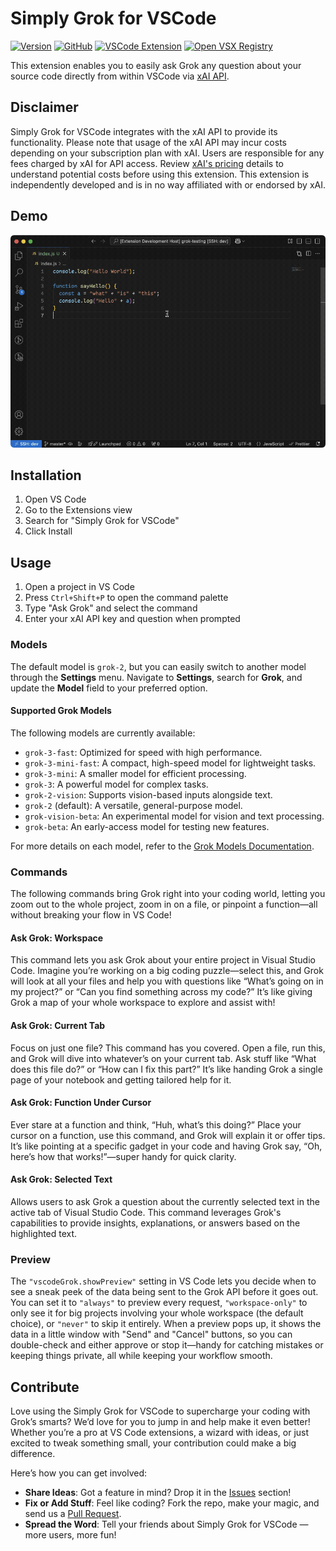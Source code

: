 # Simply Grok for VSCode

[![Version](https://img.shields.io/badge/Version-0.0.6-green)](https://github.com/eriktodx/vscode-grok/releases)
[![GitHub](https://img.shields.io/badge/GitHub-vscode--grok-blue)](https://github.com/eriktodx/vscode-grok)
[![VSCode Extension](https://img.shields.io/badge/VSCode_Extension-Simply_Grok_for_VSCode-red)](https://marketplace.visualstudio.com/items?itemName=ErikKralj.vscode-grok)
[![Open VSX Registry](https://img.shields.io/badge/Open_VSX-Simply_Grok_for_VSCode-purple)](https://open-vsx.org/extension/ErikKralj/vscode-grok)

This extension enables you to easily ask Grok any question about your source code directly from within VSCode via [xAI API](https://x.ai/api).

## Disclaimer

Simply Grok for VSCode integrates with the xAI API to provide its functionality. Please note that usage of the xAI API may incur costs depending on your subscription plan with xAI. Users are responsible for any fees charged by xAI for API access. Review [xAI's pricing](https://docs.x.ai/docs/models) details to understand potential costs before using this extension. This extension is independently developed and is in no way affiliated with or endorsed by xAI.

## Demo

![Demo GIF](resources/demo1.gif)

## Installation

1. Open VS Code
2. Go to the Extensions view
3. Search for "Simply Grok for VSCode"
4. Click Install

## Usage

1. Open a project in VS Code
2. Press `Ctrl+Shift+P` to open the command palette
3. Type "Ask Grok" and select the command
4. Enter your xAI API key and question when prompted

### Models

The default model is `grok-2`, but you can easily switch to another model through the **Settings** menu. Navigate to **Settings**, search for **Grok**, and update the **Model** field to your preferred option.

#### Supported Grok Models
The following models are currently available:
- `grok-3-fast`: Optimized for speed with high performance.
- `grok-3-mini-fast`: A compact, high-speed model for lightweight tasks.
- `grok-3-mini`: A smaller model for efficient processing.
- `grok-3`: A powerful model for complex tasks.
- `grok-2-vision`: Supports vision-based inputs alongside text.
- `grok-2` (default): A versatile, general-purpose model.
- `grok-vision-beta`: An experimental model for vision and text processing.
- `grok-beta`: An early-access model for testing new features.

For more details on each model, refer to the [Grok Models Documentation](https://docs.x.ai/docs/models).

### Commands

The following commands bring Grok right into your coding world, letting you zoom out to the whole project, zoom in on a file, or pinpoint a function—all without breaking your flow in VS Code!

#### Ask Grok: Workspace

This command lets you ask Grok about your entire project in Visual Studio Code. Imagine you’re working on a big coding puzzle—select this, and Grok will look at all your files and help you with questions like “What’s going on in my project?” or “Can you find something across my code?” It’s like giving Grok a map of your whole workspace to explore and assist with!

#### Ask Grok: Current Tab

Focus on just one file? This command has you covered. Open a file, run this, and Grok will dive into whatever’s on your current tab. Ask stuff like “What does this file do?” or “How can I fix this part?” It’s like handing Grok a single page of your notebook and getting tailored help for it.

#### Ask Grok: Function Under Cursor

Ever stare at a function and think, “Huh, what’s this doing?” Place your cursor on a function, use this command, and Grok will explain it or offer tips. It’s like pointing at a specific gadget in your code and having Grok say, “Oh, here’s how that works!”—super handy for quick clarity.

#### Ask Grok: Selected Text

Allows users to ask Grok a question about the currently selected text in the active tab of Visual Studio Code. This command leverages Grok's capabilities to provide insights, explanations, or answers based on the highlighted text.

### Preview

The `"vscodeGrok.showPreview"` setting in VS Code lets you decide when to see a sneak peek of the data being sent to the Grok API before it goes out. You can set it to `"always"` to preview every request, `"workspace-only"` to only see it for big projects involving your whole workspace (the default choice), or `"never"` to skip it entirely. When a preview pops up, it shows the data in a little window with "Send" and "Cancel" buttons, so you can double-check and either approve or stop it—handy for catching mistakes or keeping things private, all while keeping your workflow smooth.

## Contribute

Love using the Simply Grok for VSCode to supercharge your coding with Grok’s smarts? We’d love for you to jump in and help make it even better! Whether you’re a pro at VS Code extensions, a wizard with ideas, or just excited to tweak something small, your contribution could make a big difference.

Here’s how you can get involved:

- **Share Ideas**: Got a feature in mind? Drop it in the [Issues](https://github.com/eriktodx/vscode-grok/issues) section!
- **Fix or Add Stuff**: Feel like coding? Fork the repo, make your magic, and send us a [Pull Request](https://github.com/eriktodx/vscode-grok/pulls).
- **Spread the Word**: Tell your friends about Simply Grok for VSCode — more users, more fun!
